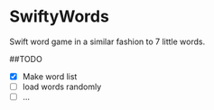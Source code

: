 # SwiftyWords
Swift word game in a similar fashion to 7 little words.

##TODO
 - [x] Make word list
 - [ ] load words randomly
 - [ ] ...